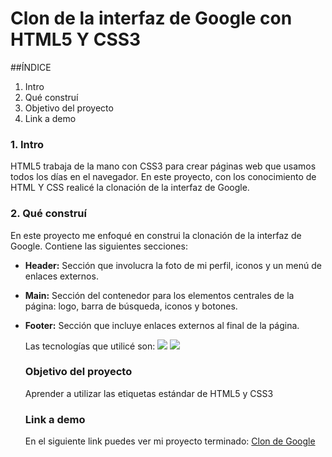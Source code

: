 # Clon de la interfaz de Google con HTML5 Y CSS3

##ÍNDICE
1. Intro
2. Qué construí
3. Objetivo del proyecto
4. Link a demo

### 1. Intro
HTML5 trabaja de la mano con CSS3 para crear páginas web que usamos todos los días en el navegador. En este proyecto, con los conocimiento de HTML Y CSS realicé la clonación de la interfaz de Google.

### 2. Qué construí
En este proyecto me enfoqué en construi la clonación de la interfaz de Google. Contiene las siguientes secciones:

- **Header:** Sección que involucra la foto de mi perfil, iconos y un menú de enlaces externos.

- **Main:** Sección del contenedor para los elementos centrales de la página: logo, barra de búsqueda, iconos y botones.

- **Footer:** Sección que incluye enlaces externos al final de la página.

  Las tecnologías que utilicé son:
  <img src="https://img.shields.io/badge/html5-E34F26?logo=html5&logoColor=white"/>
  <img src="https://img.shields.io/badge/css3-1572B6?logo=css3&logoColor=white"/>

  ### Objetivo del proyecto
  Aprender a utilizar las etiquetas estándar de HTML5 y CSS3

  ### Link a demo
  En el siguiente link puedes ver mi proyecto terminado: [Clon de Google](https://copia-de-google-liart.vercel.app)
